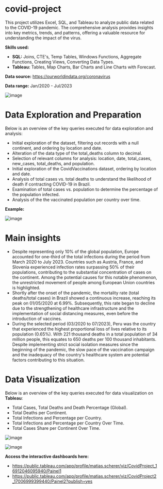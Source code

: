 # covid-project
This project utilizes Excel, SQL, and Tableau to analyze public data related to the COVID-19 pandemic. The comprehensive analysis provides insights into key metrics, trends, and patterns, offering a valuable resource for understanding the impact of the virus.

**Skills used:** 
  - **SQL:** Joins, CTE's, Temp Tables, Windows Functions, Aggregate Functions, Creating Views, Converting Data Types.
  - **Tableau:** Tables, Map Charts, Bar Charts and Line Charts with Forecast.

**Data source:** https://ourworldindata.org/coronavirus

**Data range:** Jan/2020 - Jul/2023

![image](https://github.com/matiascherer/covid-project/assets/63814565/5bad4b8a-9c61-4bac-9d3b-3d115fb2f1da)

# Data Exploration and Preparation
Below is an overview of the key queries executed for data exploration and analysis:

- Initial exploration of the dataset, filtering out records with a null continent, and ordering by location and date.
- Alteration of the data type of the total_deaths column to decimal.
- Selection of relevant columns for analysis: location, date, total_cases, new_cases, total_deaths, and population.
- Initial exploration of the CovidVaccinations dataset, ordering by location and date.
- Analysis of total cases vs. total deaths to understand the likelihood of death if contracting COVID-19 in Brazil.
- Examination of total cases vs. population to determine the percentage of the population infected.
- Analysis of the the vaccinated population per country over time.

**Example:**

![image](https://github.com/matiascherer/covid-project/assets/63814565/17ad32a2-da97-47ac-85f5-ea665c2308b6)


# Main insights

- Despite representing only 10% of the global population, Europe accounted for one-third of the total infections during the period from March 2020 to July 2023. Countries such as Austria, France, and Slovenia experienced infection rates surpassing 50% of their populations, contributing to the substantial concentration of cases on the continent. Among the potential causes for this notable phenomenon, the unrestricted movement of people among European Union countries is highlighted.
- Shortly after the onset of the pandemic, the mortality rate (total deaths/total cases) in Brazil showed a continuous increase, reaching its peak on 01/05/2020 at 6.99%. Subsequently, this rate began to decline due to the strengthening of healthcare infrastructure and the implementation of social distancing measures, even before the introduction of vaccines.
- During the selected period (03/2020 to 07/2023), Peru was the country that experienced the highest proportional loss of lives relative to its population (0.65%). With 221 thousand deaths in a total population of 34 million people, this equates to 650 deaths per 100 thousand inhabitants. Despite implementing strict social isolation measures since the beginning of the pandemic, the slow pace of the vaccination campaign and the inadequacy of the country's healthcare system are potential factors contributing to this situation.

# Data Visualization
Below is an overview of the key queries executed for data visualization on **Tableau**:

- Total Cases, Total Deaths and Death Percentage (Global).
- Total Deaths per Continent.
- Total Infections and Percentage per Country.
- Total Infections and Percentage per Country Over Time.
- Total Cases Share per Continent Over Time.

![image](https://github.com/matiascherer/covid-project/assets/63814565/479fb6b5-fef1-4c72-884e-3848bc9b1d10)

![image](https://github.com/matiascherer/covid-project/assets/63814565/9ef80719-4fae-471d-95cd-cfdfc0c74131)


**Access the interactive dashboards here:** 

- https://public.tableau.com/app/profile/matias.scherer/viz/CovidProject_16912046095940/Painel1
- https://public.tableau.com/app/profile/matias.scherer/viz/CovidProject2_17006999399440/Painel2?publish=yes
